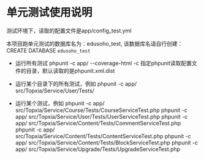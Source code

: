 # 单元测试使用说明

测试环境下，读取的配置文件是app/config_test.yml

本项目跑单元测试的数据库名为：edusoho_test, 该数据库名请自行创建： CREATE DATABASE `edusoho_test`

* 运行所有测试
phpunit -c app/  --coverage-html
  -c 指定phpunit读取配置文件的目录，默认读取的是phpunit.xml.dist

* 运行某个目录下的所有测试，例如
  phpunit -c app/ src/Topxia/Service/User/Tests/

* 运行某个测试，例如
phpunit -c app/ src/Topxia/Service/Course/Tests/CourseServiceTest.php
phpunit -c app/ src/Topxia/Service/User/Tests/UserServiceTest.php
phpunit -c app/ src/Topxia/Service/Content/Tests/CommentServiceTest.php
phpunit -c app/ src/Topxia/Service/Content/Tests/ContentServiceTest.php
phpunit -c app/ src/Topxia/Service/Content/Tests/BlockServiceTest.php
phpunit -c app/ src/Topxia/Service/Upgrade/Tests/UpgradeServiceTest.php
